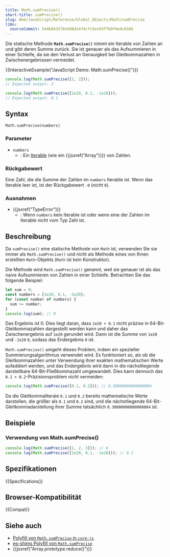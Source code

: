 ```yaml
---
title: Math.sumPrecise()
short-title: sumPrecise()
slug: Web/JavaScript/Reference/Global_Objects/Math/sumPrecise
l10n:
  sourceCommit: 544b843570cb08d1474cfc5ec03ffb9f4edc0166
---
```


Die statische Methode **`Math.sumPrecise()`** nimmt ein Iterable von Zahlen an und gibt deren Summe zurück. Sie ist genauer als das Aufsummieren in einer Schleife, da sie den Verlust an Genauigkeit bei Gleitkommazahlen in Zwischenergebnissen vermeidet.

{{InteractiveExample("JavaScript Demo: Math.sumPrecise()")}}

```js interactive-example
console.log(Math.sumPrecise([1, 2]));
// Expected output: 3

console.log(Math.sumPrecise([1e20, 0.1, -1e20]));
// Expected output: 0.1
```

## Syntax

```js-nolint
Math.sumPrecise(numbers)
```

### Parameter

- `numbers`
  - : Ein [Iterable](/de/docs/Web/JavaScript/Reference/Iteration_protocols#the_iterable_protocol) (wie ein {{jsxref("Array")}}) von Zahlen.

### Rückgabewert

Eine Zahl, die die Summe der Zahlen im `numbers` Iterable ist. Wenn das Iterable leer ist, ist der Rückgabewert `-0` (_nicht_ `0`).

### Ausnahmen

- {{jsxref("TypeError")}}
  - : Wenn `numbers` kein Iterable ist oder wenn eine der Zahlen im Iterable nicht vom Typ Zahl ist.

## Beschreibung

Da `sumPrecise()` eine statische Methode von `Math` ist, verwenden Sie sie immer als `Math.sumPrecise()` und nicht als Methode eines von Ihnen erstellten `Math`-Objekts (`Math` ist kein Konstruktor).

Die Methode wird `Math.sumPrecise()` genannt, weil sie genauer ist als das naive Aufsummieren von Zahlen in einer Schleife. Betrachten Sie das folgende Beispiel:

```js
let sum = 0;
const numbers = [1e20, 0.1, -1e20];
for (const number of numbers) {
  sum += number;
}
console.log(sum); // 0
```

Das Ergebnis ist 0. Dies liegt daran, dass `1e20 + 0.1` nicht präzise in 64-Bit-Gleitkommazahlen dargestellt werden kann und daher das Zwischenergebnis auf `1e20` gerundet wird. Dann ist die Summe von `1e20` und `-1e20` `0`, sodass das Endergebnis `0` ist.

`Math.sumPrecise()` umgeht dieses Problem, indem ein spezieller Summierungsalgorithmus verwendet wird. Es funktioniert so, als ob die Gleitkommazahlen unter Verwendung ihrer exakten mathematischen Werte aufaddiert werden, und das Endergebnis wird dann in die nächstliegende darstellbare 64-Bit-Fließkommazahl umgewandelt. Dies kann dennoch das `0.1 + 0.2`-Präzisionsproblem nicht vermeiden:

```js
console.log(Math.sumPrecise([0.1, 0.2])); // 0.30000000000000004
```

Da die Gleitkommaliterale `0.1` und `0.2` bereits mathematische Werte darstellen, die größer als `0.1` und `0.2` sind, und die nächstliegende 64-Bit-Gleitkommadarstellung ihrer Summe tatsächlich `0.30000000000000004` ist.

## Beispiele

### Verwendung von Math.sumPrecise()

```js
console.log(Math.sumPrecise([1, 2, 3])); // 6
console.log(Math.sumPrecise([1e20, 0.1, -1e20])); // 0.1
```

## Spezifikationen

{{Specifications}}

## Browser-Kompatibilität

{{Compat}}

## Siehe auch

- [Polyfill von `Math.sumPrecise` in `core-js`](https://github.com/zloirock/core-js#mathsumprecise)
- [es-shims Polyfill von `Math.sumPrecise`](https://www.npmjs.com/package/math.sumprecise)
- {{jsxref("Array.prototype.reduce()")}}
